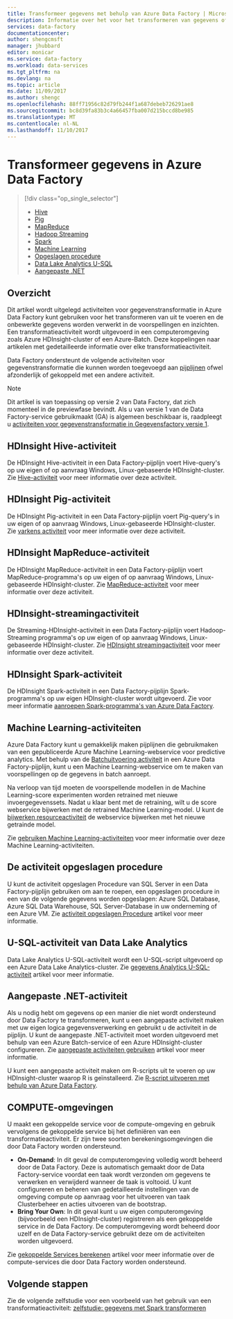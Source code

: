 ```yaml
---
title: Transformeer gegevens met behulp van Azure Data Factory | Microsoft Docs
description: Informatie over het voor het transformeren van gegevens of procesgegevens in Azure Data Factory met Hadoop, Machine Learning of Azure Data Lake Analytics.
services: data-factory
documentationcenter: 
author: shengcmsft
manager: jhubbard
editor: monicar
ms.service: data-factory
ms.workload: data-services
ms.tgt_pltfrm: na
ms.devlang: na
ms.topic: article
ms.date: 11/09/2017
ms.author: shengc
ms.openlocfilehash: 88ff71956c82d79fb244f1a687debeb726291ae8
ms.sourcegitcommit: bc8d39fa83b3c4a66457fba007d215bccd8be985
ms.translationtype: MT
ms.contentlocale: nl-NL
ms.lasthandoff: 11/10/2017
---
```

# <a name="transform-data-in-azure-data-factory"></a>Transformeer gegevens in Azure Data Factory
> [!div class="op_single_selector"]
> * [Hive](transform-data-using-hadoop-hive.md)  
> * [Pig](transform-data-using-hadoop-pig.md)  
> * [MapReduce](transform-data-using-hadoop-map-reduce.md)  
> * [Hadoop Streaming](transform-data-using-hadoop-streaming.md)
> * [Spark](transform-data-using-spark.md)
> * [Machine Learning](transform-data-using-machine-learning.md) 
> * [Opgeslagen procedure](transform-data-using-stored-procedure.md)
> * [Data Lake Analytics U-SQL](transform-data-using-data-lake-analytics.md)
> * [Aangepaste .NET](transform-data-using-dotnet-custom-activity.md)

## <a name="overview"></a>Overzicht
Dit artikel wordt uitgelegd activiteiten voor gegevenstransformatie in Azure Data Factory kunt gebruiken voor het transformeren van uit te voeren en de onbewerkte gegevens worden verwerkt in de voorspellingen en inzichten. Een transformatieactiviteit wordt uitgevoerd in een computeromgeving zoals Azure HDInsight-cluster of een Azure-Batch. Deze koppelingen naar artikelen met gedetailleerde informatie over elke transformatieactiviteit.

Data Factory ondersteunt de volgende activiteiten voor gegevenstransformatie die kunnen worden toegevoegd aan [pijplijnen](concepts-pipelines-activities.md) ofwel afzonderlijk of gekoppeld met een andere activiteit.

> [!NOTE]
> Dit artikel is van toepassing op versie 2 van Data Factory, dat zich momenteel in de previewfase bevindt. Als u van versie 1 van de Data Factory-service gebruikmaakt (GA) is algemeen beschikbaar is, raadpleegt u [activiteiten voor gegevenstransformatie in Gegevensfactory versie 1](v1/data-factory-data-transformation-activities.md).
 

## <a name="hdinsight-hive-activity"></a>HDInsight Hive-activiteit
De HDInsight Hive-activiteit in een Data Factory-pijplijn voert Hive-query's op uw eigen of op aanvraag Windows, Linux-gebaseerde HDInsight-cluster. Zie [Hive-activiteit](transform-data-using-hadoop-hive.md) voor meer informatie over deze activiteit. 

## <a name="hdinsight-pig-activity"></a>HDInsight Pig-activiteit
De HDInsight Pig-activiteit in een Data Factory-pijplijn voert Pig-query's in uw eigen of op aanvraag Windows, Linux-gebaseerde HDInsight-cluster. Zie [varkens activiteit](transform-data-using-hadoop-pig.md) voor meer informatie over deze activiteit. 

## <a name="hdinsight-mapreduce-activity"></a>HDInsight MapReduce-activiteit
De HDInsight MapReduce-activiteit in een Data Factory-pijplijn voert MapReduce-programma's op uw eigen of op aanvraag Windows, Linux-gebaseerde HDInsight-cluster. Zie [MapReduce-activiteit](transform-data-using-hadoop-map-reduce.md) voor meer informatie over deze activiteit.

## <a name="hdinsight-streaming-activity"></a>HDInsight-streamingactiviteit
De Streaming-HDInsight-activiteit in een Data Factory-pijplijn voert Hadoop-Streaming programma's op uw eigen of op aanvraag Windows, Linux-gebaseerde HDInsight-cluster. Zie [HDInsight streamingactiviteit](transform-data-using-hadoop-streaming.md) voor meer informatie over deze activiteit.

## <a name="hdinsight-spark-activity"></a>HDInsight Spark-activiteit
De HDInsight Spark-activiteit in een Data Factory-pijplijn Spark-programma's op uw eigen HDInsight-cluster wordt uitgevoerd. Zie voor meer informatie [aanroepen Spark-programma's van Azure Data Factory](transform-data-using-spark.md). 

## <a name="machine-learning-activities"></a>Machine Learning-activiteiten
Azure Data Factory kunt u gemakkelijk maken pijplijnen die gebruikmaken van een gepubliceerde Azure Machine Learning-webservice voor predictive analytics. Met behulp van de [Batchuitvoering activiteit](transform-data-using-machine-learning.md) in een Azure Data Factory-pijplijn, kunt u een Machine Learning-webservice om te maken van voorspellingen op de gegevens in batch aanroept.

Na verloop van tijd moeten de voorspellende modellen in de Machine Learning-score experimenten worden retrained met nieuwe invoergegevenssets. Nadat u klaar bent met de retraining, wilt u de score webservice bijwerken met de retrained Machine Learning-model. U kunt de [bijwerken resourceactiviteit](update-machine-learning-models.md) de webservice bijwerken met het nieuwe getrainde model.  

Zie [gebruiken Machine Learning-activiteiten](transform-data-using-machine-learning.md) voor meer informatie over deze Machine Learning-activiteiten. 

## <a name="stored-procedure-activity"></a>De activiteit opgeslagen procedure
U kunt de activiteit opgeslagen Procedure van SQL Server in een Data Factory-pijplijn gebruiken om aan te roepen, een opgeslagen procedure in een van de volgende gegevens worden opgeslagen: Azure SQL Database, Azure SQL Data Warehouse, SQL Server-Database in uw onderneming of een Azure VM. Zie [activiteit opgeslagen Procedure](transform-data-using-stored-procedure.md) artikel voor meer informatie.  

## <a name="data-lake-analytics-u-sql-activity"></a>U-SQL-activiteit van Data Lake Analytics
Data Lake Analytics U-SQL-activiteit wordt een U-SQL-script uitgevoerd op een Azure Data Lake Analytics-cluster. Zie [gegevens Analytics U-SQL-activiteit](transform-data-using-data-lake-analytics.md) artikel voor meer informatie. 

## <a name="net-custom-activity"></a>Aangepaste .NET-activiteit
Als u nodig hebt om gegevens op een manier die niet wordt ondersteund door Data Factory te transformeren, kunt u een aangepaste activiteit maken met uw eigen logica gegevensverwerking en gebruikt u de activiteit in de pijplijn. U kunt de aangepaste .NET-activiteit moet worden uitgevoerd met behulp van een Azure Batch-service of een Azure HDInsight-cluster configureren. Zie [aangepaste activiteiten gebruiken](transform-data-using-dotnet-custom-activity.md) artikel voor meer informatie. 

U kunt een aangepaste activiteit maken om R-scripts uit te voeren op uw HDInsight-cluster waarop R is geïnstalleerd. Zie [R-script uitvoeren met behulp van Azure Data Factory](https://github.com/Azure/Azure-DataFactory/tree/master/Samples/RunRScriptUsingADFSample). 

## <a name="compute-environments"></a>COMPUTE-omgevingen
U maakt een gekoppelde service voor de compute-omgeving en gebruik vervolgens de gekoppelde service bij het definiëren van een transformatieactiviteit. Er zijn twee soorten berekeningsomgevingen die door Data Factory worden ondersteund. 

- **On-Demand**: In dit geval de computeromgeving volledig wordt beheerd door de Data Factory. Deze is automatisch gemaakt door de Data Factory-service voordat een taak wordt verzonden om gegevens te verwerken en verwijderd wanneer de taak is voltooid. U kunt configureren en beheren van gedetailleerde instellingen van de omgeving compute op aanvraag voor het uitvoeren van taak Clusterbeheer en acties uitvoeren van de bootstrap. 
- **Bring Your Own**: In dit geval kunt u uw eigen computeromgeving (bijvoorbeeld een HDInsight-cluster) registreren als een gekoppelde service in de Data Factory. De computeromgeving wordt beheerd door uzelf en de Data Factory-service gebruikt deze om de activiteiten worden uitgevoerd. 

Zie [gekoppelde Services berekenen](compute-linked-services.md) artikel voor meer informatie over de compute-services die door Data Factory worden ondersteund. 

## <a name="next-steps"></a>Volgende stappen
Zie de volgende zelfstudie voor een voorbeeld van het gebruik van een transformatieactiviteit: [zelfstudie: gegevens met Spark transformeren](tutorial-transform-data-spark-powershell.md)